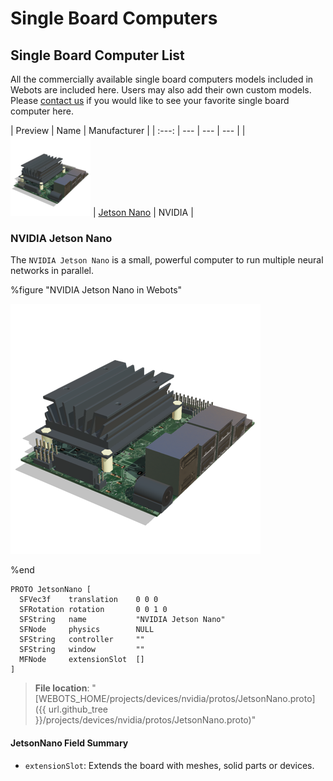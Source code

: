 # Single Board Computers

## Single Board Computer List

All the commercially available single board computers models included in Webots are included here.
Users may also add their own custom models.
Please [contact us](https://cyberbotics.com/#contact) if you would like to see your favorite single board computer here.

| Preview | Name |  Manufacturer |
| :---: | --- | --- | --- |
| ![icon.png](images/sbc/nvidia_jetson_nano_icon.png) | [Jetson Nano](#nvidia-jetson-nano) | NVIDIA |

### NVIDIA Jetson Nano

The `NVIDIA Jetson Nano` is a small, powerful computer to run multiple neural networks in parallel.

%figure "NVIDIA Jetson Nano in Webots"

![nvidia_jetson_nano.png](images/sbc/nvidia_jetson_nano.thumbnail.png)

%end

```
PROTO JetsonNano [
  SFVec3f    translation    0 0 0
  SFRotation rotation       0 0 1 0
  SFString   name           "NVIDIA Jetson Nano"
  SFNode     physics        NULL
  SFString   controller     ""
  SFString   window         ""
  MFNode     extensionSlot  []
]
```

> **File location**: "[WEBOTS\_HOME/projects/devices/nvidia/protos/JetsonNano.proto]({{ url.github_tree }}/projects/devices/nvidia/protos/JetsonNano.proto)"

#### JetsonNano Field Summary

- `extensionSlot`: Extends the board with meshes, solid parts or devices.
